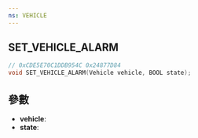 ```yaml
---
ns: VEHICLE
---
```

## SET_VEHICLE_ALARM

```c
// 0xCDE5E70C1DDB954C 0x24877D84
void SET_VEHICLE_ALARM(Vehicle vehicle, BOOL state);
```


## 參數
* **vehicle**: 
* **state**: 

